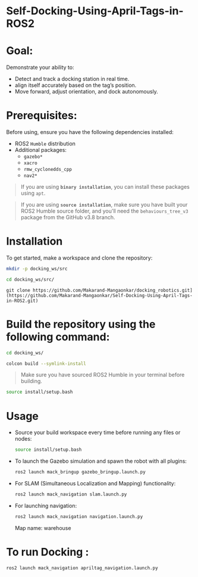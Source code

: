# Self-Docking-Using-April-Tags-in-ROS2

# Goal: 
Demonstrate your ability to:
- Detect and track a docking station in real time.
- align itself accurately based on the tag’s position.
- Move forward, adjust orientation, and dock autonomously.


# Prerequisites:

Before using, ensure you have the following dependencies installed:

- ROS2 `Humble` distribution
- Additional packages:
  - `gazebo*`
  - `xacro`
  - `rmw_cyclonedds_cpp`
  - `nav2*`

>If you are using **`binary installation`**, you can install these packages using `apt`. 

>If you are using **`source installation`**, make sure you have built your ROS2 Humble source folder, and you'll need the `behaviours_tree_v3` package from the GitHub v3.8 branch. 


# Installation

To get started, make a workspace and clone the repository:

```bash
mkdir -p docking_ws/src
```

```bash
cd docking_ws/src/
```

```bash[
git clone https://github.com/Makarand-Mangaonkar/docking_robotics.git](https://github.com/Makarand-Mangaonkar/Self-Docking-Using-April-Tags-in-ROS2.git)
```

# Build the repository using the following command:

```bash
cd docking_ws/
```

```bash
colcon build --symlink-install
```

>Make sure you have sourced ROS2 Humble in your terminal before building.

```bash
source install/setup.bash
```


# Usage

  - Source your build workspace every time before running any files or nodes:

    ```bash
    source install/setup.bash
    ```

  - To launch the Gazebo simulation and spawn the robot with all plugins:

    ```bash
    ros2 launch mack_bringup gazebo_bringup.launch.py
    ```

  - For SLAM (Simultaneous Localization and Mapping) functionality:

    ```bash
    ros2 launch mack_navigation slam.launch.py
    ```

  - For launching navigation:

    ```bash
    ros2 launch mack_navigation navigation.launch.py
    ```
   
    Map name: warehouse
 
# To run Docking :   

  ```bash
  ros2 launch mack_navigation apriltag_navigation.launch.py 
  ```
    
    
    
    

    
    
   
